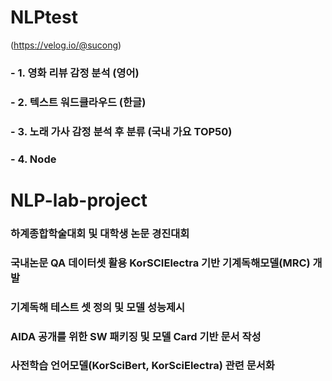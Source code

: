 # NLPtest
(https://velog.io/@sucong)

### - 1. 영화 리뷰 감정 분석 (영어)
### - 2. 텍스트 워드클라우드 (한글)
### - 3. 노래 가사 감정 분석 후 분류 (국내 가요 TOP50)
### - 4. Node 

# NLP-lab-project

### 하계종합학술대회 및 대학생 논문 경진대회
### 국내논문 QA 데이터셋 활용 KorSCIElectra 기반 기계독해모델(MRC) 개발
### 기계독해 테스트 셋 정의 및 모델 성능제시
### AIDA 공개를 위한 SW 패키징 및 모델 Card 기반 문서 작성
### 사전학습 언어모델(KorSciBert, KorSciElectra) 관련 문서화

